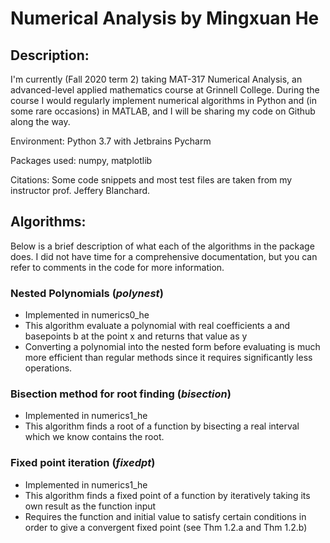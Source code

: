 # Numerical Analysis by Mingxuan He
## Description:
I'm currently (Fall 2020 term 2) taking MAT-317 Numerical Analysis, an advanced-level applied mathematics course at Grinnell College. During the course I would regularly implement numerical algorithms in Python and (in some rare occasions) in MATLAB, and I will be sharing my code on Github along the way. 

Environment: Python 3.7 with Jetbrains Pycharm

Packages used: numpy, matplotlib

Citations: Some code snippets and most test files are taken from my instructor prof. Jeffery Blanchard.

## Algorithms:
Below is a brief description of what each of the algorithms in the package does. I did not have time for a comprehensive documentation, but you can refer to comments in the code for more information.

### Nested Polynomials (*polynest*)
- Implemented in numerics0_he
- This algorithm evaluate a polynomial with real coefficients a and basepoints b at the point x and returns that value as y
- Converting a polynomial into the nested form before evaluating is much more efficient than regular methods since it requires significantly less operations.

### Bisection method for root finding (*bisection*)
- Implemented in numerics1_he
- This algorithm finds a root of a function by bisecting a real interval which we know contains the root.

### Fixed point iteration (*fixedpt*)
- Implemented in numerics1_he
- This algorithm finds a fixed point of a function by iteratively taking its own result as the function input
- Requires the function and initial value to satisfy certain conditions in order to give a convergent fixed point (see Thm 1.2.a and Thm 1.2.b)
